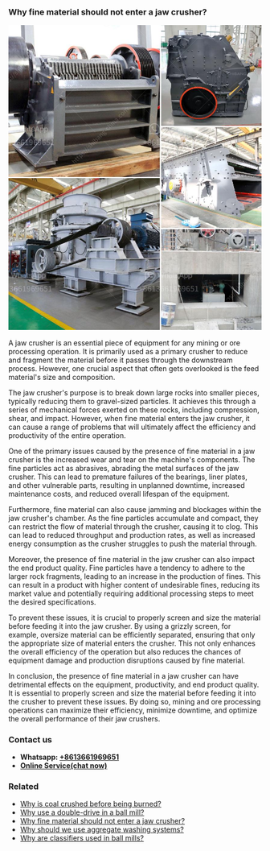 <h3>Why fine material should not enter a jaw crusher?</h3><img src='1701742477.jpg' alt=''><p>A jaw crusher is an essential piece of equipment for any mining or ore processing operation. It is primarily used as a primary crusher to reduce and fragment the material before it passes through the downstream process. However, one crucial aspect that often gets overlooked is the feed material's size and composition.</p><p>The jaw crusher's purpose is to break down large rocks into smaller pieces, typically reducing them to gravel-sized particles. It achieves this through a series of mechanical forces exerted on these rocks, including compression, shear, and impact. However, when fine material enters the jaw crusher, it can cause a range of problems that will ultimately affect the efficiency and productivity of the entire operation.</p><p>One of the primary issues caused by the presence of fine material in a jaw crusher is the increased wear and tear on the machine's components. The fine particles act as abrasives, abrading the metal surfaces of the jaw crusher. This can lead to premature failures of the bearings, liner plates, and other vulnerable parts, resulting in unplanned downtime, increased maintenance costs, and reduced overall lifespan of the equipment.</p><p>Furthermore, fine material can also cause jamming and blockages within the jaw crusher's chamber. As the fine particles accumulate and compact, they can restrict the flow of material through the crusher, causing it to clog. This can lead to reduced throughput and production rates, as well as increased energy consumption as the crusher struggles to push the material through.</p><p>Moreover, the presence of fine material in the jaw crusher can also impact the end product quality. Fine particles have a tendency to adhere to the larger rock fragments, leading to an increase in the production of fines. This can result in a product with higher content of undesirable fines, reducing its market value and potentially requiring additional processing steps to meet the desired specifications.</p><p>To prevent these issues, it is crucial to properly screen and size the material before feeding it into the jaw crusher. By using a grizzly screen, for example, oversize material can be efficiently separated, ensuring that only the appropriate size of material enters the crusher. This not only enhances the overall efficiency of the operation but also reduces the chances of equipment damage and production disruptions caused by fine material.</p><p>In conclusion, the presence of fine material in a jaw crusher can have detrimental effects on the equipment, productivity, and end product quality. It is essential to properly screen and size the material before feeding it into the crusher to prevent these issues. By doing so, mining and ore processing operations can maximize their efficiency, minimize downtime, and optimize the overall performance of their jaw crushers.</p><h3>Contact us</h3><ul><li><strong>Whatsapp:&nbsp;<a href="https://wa.me/8613661969651">+8613661969651</a></strong></li><li><a href="https://swt.shibang-china.com/?git&amp;zhl&amp;Why fine material should not enter a jaw crusher"><strong>Online Service(chat now)</strong></a></li></ul><h3>Related</h3><ul><li><a href='Why is coal crushed before being burned.md'>Why is coal crushed before being burned?</a></li><li><a href='Why use a doubledrive in a ball mill.md'>Why use a double-drive in a ball mill?</a></li><li><a href='Why fine material should not enter a jaw crusher.md'>Why fine material should not enter a jaw crusher?</a></li><li><a href='Why should we use aggregate washing systems.md'>Why should we use aggregate washing systems?</a></li><li><a href='Why are classifiers used in ball mills.md'>Why are classifiers used in ball mills?</a></li></ul>